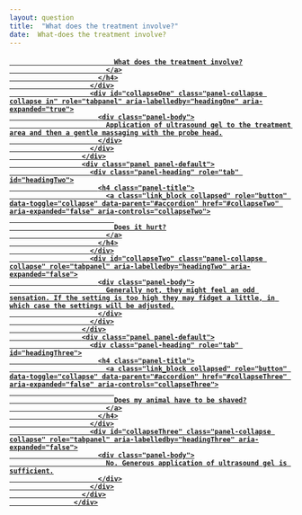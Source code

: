 ```yaml
---
layout: question
title:  "What does the treatment involve?"
date:  What-does the treatment involve?
---
```

<div class="panel-group" id="accordion" role="tablist" aria-multiselectable="true">
					  <div class="panel panel-default">
					    <div class="panel-heading" role="tab" id="headingOne">
					      <h4 class="panel-title">
					        <a role="button" data-toggle="collapse" data-parent="#accordion" href="#collapseOne" aria-expanded="true" aria-controls="collapseOne" class="">
					         
					          What does the treatment involve?
					        </a>
					      </h4>
					    </div>
					    <div id="collapseOne" class="panel-collapse collapse in" role="tabpanel" aria-labelledby="headingOne" aria-expanded="true">
					      <div class="panel-body">
					        Application of ultrasound gel to the treatment area and then a gentle massaging with the probe head.
					      </div>
					    </div>
					  </div>
					  <div class="panel panel-default">
					    <div class="panel-heading" role="tab" id="headingTwo">
					      <h4 class="panel-title">
					        <a class="link_block collapsed" role="button" data-toggle="collapse" data-parent="#accordion" href="#collapseTwo" aria-expanded="false" aria-controls="collapseTwo">
					          
					          Does it hurt?
					        </a>
					      </h4>
					    </div>
					    <div id="collapseTwo" class="panel-collapse collapse" role="tabpanel" aria-labelledby="headingTwo" aria-expanded="false">
					      <div class="panel-body">
					        Generally not, they might feel an odd sensation. If the setting is too high they may fidget a little, in which case the settings will be adjusted.
					      </div>
					    </div>
					  </div>
					  <div class="panel panel-default">
					    <div class="panel-heading" role="tab" id="headingThree">
					      <h4 class="panel-title">
					        <a class="link_block collapsed" role="button" data-toggle="collapse" data-parent="#accordion" href="#collapseThree" aria-expanded="false" aria-controls="collapseThree">
					          
					          Does my animal have to be shaved?
					        </a>
					      </h4>
					    </div>
					    <div id="collapseThree" class="panel-collapse collapse" role="tabpanel" aria-labelledby="headingThree" aria-expanded="false">
					      <div class="panel-body">
					        No. Generous application of ultrasound gel is sufficient.
					      </div>
					    </div>
					  </div>
					</div>
